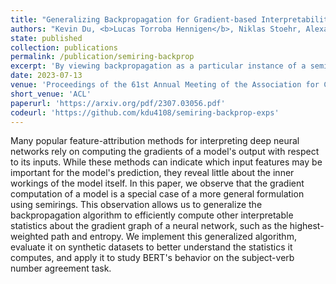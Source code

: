 ```yaml
---
title: "Generalizing Backpropagation for Gradient-based Interpretability"
authors: "Kevin Du, <b>Lucas Torroba Hennigen</b>, Niklas Stoehr, Alexander Warstadt, Ryan Cotterell"
state: published
collection: publications
permalink: /publication/semiring-backprop
excerpt: 'By viewing backpropagation as a particular instance of a semiring algorithm, we explore its generalization to other semirings as a tool for interpretability.'
date: 2023-07-13
venue: 'Proceedings of the 61st Annual Meeting of the Association for Computational Linguistics'
short_venue: 'ACL'
paperurl: 'https://arxiv.org/pdf/2307.03056.pdf'
codeurl: 'https://github.com/kdu4108/semiring-backprop-exps'
---
```

Many popular feature-attribution methods for interpreting deep neural networks rely on computing the gradients of a model's output with respect to its inputs. While these methods can indicate which input features may be important for the model's prediction, they reveal little about the inner workings of the model itself. In this paper, we observe that the gradient computation of a model is a special case of a more general formulation using semirings. This observation allows us to generalize the backpropagation algorithm to efficiently compute other interpretable statistics about the gradient graph of a neural network, such as the highest-weighted path and entropy. We implement this generalized algorithm, evaluate it on synthetic datasets to better understand the statistics it computes, and apply it to study BERT's behavior on the subject-verb number agreement task.
